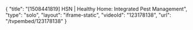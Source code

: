 {
    "title": "[1508441819] HSN | Healthy Home: Integrated Pest Management",
    "type": "solo",
    "layout": "iframe-static",
    "videoId": "123178138",
    "url": "\/tvpembed\/123178138"
}